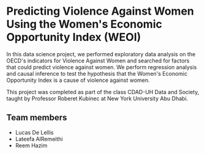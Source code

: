 # Predicting Violence Against Women Using the Women's Economic Opportunity Index (WEOI)
In this data science project, we performed exploratory data analysis on the OECD's indicators for Violence Against Women and searched for factors that could predict violence against women. We perform regression analysis and causal inference to test the hypothesis that the Women's Economic Opportunity Index is a cause of violence against women.

This project was completed as part of the class CDAD-UH Data and Society, taught by Professor Roberet Kubinec at New York University Abu Dhabi.

## Team members
- Lucas De Lellis
- Lateefa AlRemeithi
- Reem Hazim

